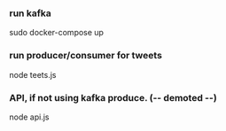 ### run kafka

sudo docker-compose up

### run producer/consumer for tweets

node teets.js

### API, if not using kafka produce. (-- demoted --)

node api.js
